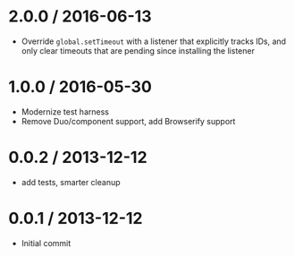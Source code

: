 2.0.0 / 2016-06-13
==================

  * Override `global.setTimeout` with a listener that explicitly tracks IDs, and only clear timeouts that are pending since installing the listener

1.0.0 / 2016-05-30
==================

  * Modernize test harness 
  * Remove Duo/component support, add Browserify support

0.0.2 / 2013-12-12
==================

 * add tests, smarter cleanup

0.0.1 / 2013-12-12
==================

 * Initial commit
